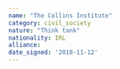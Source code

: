 ```yaml
---
name: "The Collins Institute"
category: civil_society
nature: "Think tank"
nationality: IRL
alliance: 
date_signed: '2018-11-12'
---
```

    